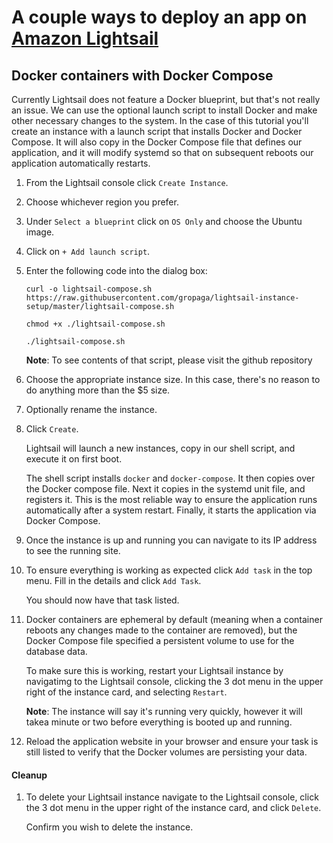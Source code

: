 # A couple ways to deploy an app on [Amazon Lightsail](https://aws.amazon.com/lightsail/)

## Docker containers with Docker Compose
Currently Lightsail does not feature a Docker blueprint, but that's not really an issue. We can use the optional launch script to install Docker and make other necessary changes to the system. In the case of this tutorial you'll create an instance with a launch script that installs Docker and Docker Compose. It will also copy in the Docker Compose file that defines our application, and it will modify systemd so that on subsequent reboots our application automatically restarts. 

1. From the Lightsail console click `Create Instance`.

1. Choose whichever region you prefer.

1. Under `Select a blueprint` click on `OS Only` and choose the Ubuntu image. 

1. Click on `+ Add launch script`.

1. Enter the following code into the dialog box:
   
   ```
   curl -o lightsail-compose.sh https://raw.githubusercontent.com/gropaga/lightsail-instance-setup/master/lightsail-compose.sh

   chmod +x ./lightsail-compose.sh

   ./lightsail-compose.sh
   ```

   **Note**: To see contents of that script, please visit the github repository

1. Choose the appropriate instance size. In this case, there's no reason to do anything more than the $5 size. 

1. Optionally rename the instance.

1. Click `Create`.

   Lightsail will launch a new instances, copy in our shell script, and execute it on first boot. 

   The shell script installs `docker` and `docker-compose`. It then copies over the Docker compose file. Next it copies in the systemd unit file, and registers it. This is the most reliable way to ensure the application runs automatically after a system restart. Finally, it starts the application via Docker Compose. 

1. Once the instance is up and running you can navigate to its IP address to see the running site. 

1. To ensure everything is working as expected click `Add task` in the top menu. Fill in the details and click `Add Task`.

   You should now have that task listed. 

1. Docker containers are ephemeral by default (meaning when a container reboots any changes made to the container are removed), but the Docker Compose file specified a persistent volume to use for the database data. 

   To make sure this is working, restart your Lightsail instance by navigatimg to the Lightsail console, clicking the 3 dot menu in the upper right of the instance card, and selecting `Restart`.

   **Note**: The instance will say it's running very quickly, however it will takea  minute or two before everything is booted up and running. 

1. Reload the application website in your browser and ensure your task is still listed to verify that the Docker volumes are persisting your data. 

#### Cleanup
1. To delete your Lightsail instance navigate to the Lightsail console, click the 3 dot menu in the upper right of the instance card, and click `Delete`.

   Confirm you wish to delete the instance. 

